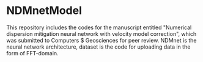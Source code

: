 # NDMnetModel
This repository includes the codes for the manuscript entitled "Numerical dispersion mitigation neural network with velocity model correction", which was submitted to Computers $ Geosciences for peer review. NDMnet is the neural network architecture, dataset is the code for uploading data in the form of FFT-domain.
